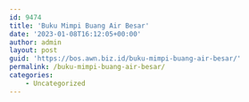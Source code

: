 ```yaml
---
id: 9474
title: 'Buku Mimpi Buang Air Besar'
date: '2023-01-08T16:12:05+00:00'
author: admin
layout: post
guid: 'https://bos.awn.biz.id/buku-mimpi-buang-air-besar/'
permalink: /buku-mimpi-buang-air-besar/
categories:
    - Uncategorized
---
```


